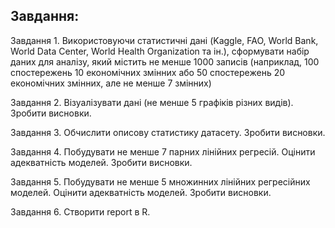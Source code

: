 ## Завдання: 

Завдання 1. Використовуючи статистичні дані  (Kaggle, FAO, World Bank, World Data Center, World Health Organization та ін.), сформувати набір даних для аналізу, який містить не менше 1000 записів (наприклад, 100 спостережень 10 економічних змінних або 50 спостережень 20 економічних змінних, але не менше 7 змінних)

Завдання 2. Візуалізувати дані (не менше 5 графіків різних видів). Зробити висновки.

Завдання 3. Обчислити описову статистику датасету. Зробити висновки.

Завдання 4. Побудувати не менше 7 парних лінійних регресій. Оцінити адекватність моделей. Зробити висновки.

Завдання 5. Побудувати не менше 5 множинних лінійних регресійних моделей. Оцінити адекватність моделей. Зробити висновки.

Завдання 6. Створити report  в R.
